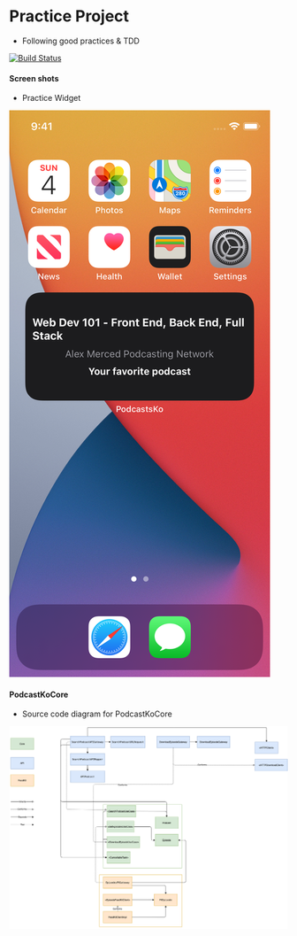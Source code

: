 
# Practice Project 
- Following good practices & TDD 

[![Build Status](https://travis-ci.com/johnroque/PodcastKo.svg?branch=master)](https://travis-ci.com/johnroque/PodcastKo)

#### Screen shots
- Practice Widget

![PodcastWidget](Images/Widget.png)

#### PodcastKoCore
- Source code diagram for PodcastKoCore

![PodcastKoCore](Images/PodcastKoCore.png)
